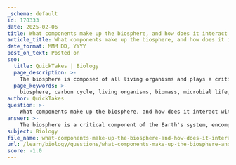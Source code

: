 ```yaml
---
_schema: default
id: 170333
date: 2025-02-06
title: What components make up the biosphere, and how does it interact with other spheres in the carbon cycle?
article_title: What components make up the biosphere, and how does it interact with other spheres in the carbon cycle?
date_format: MMM DD, YYYY
post_on_text: Posted on
seo:
  title: QuickTakes | Biology
  page_description: >-
    The biosphere is composed of all living organisms and plays a critical role in the carbon cycle by interacting with the atmosphere, hydrosphere, and geosphere through processes like photosynthesis, respiration, and decomposition.
  page_keywords: >-
    biosphere, carbon cycle, living organisms, biomass, microbial life, atmosphere, hydrosphere, geosphere, photosynthesis, cellular respiration, carbon exchange, decomposition, fossil fuels, ecosystem health
author: QuickTakes
question: >-
    What components make up the biosphere, and how does it interact with other spheres in the carbon cycle?
answer: >-
    The biosphere is a critical component of the Earth's system, encompassing all living organisms, including plants, animals, and microorganisms. It interacts with other spheres in the carbon cycle—namely the atmosphere, hydrosphere, and geosphere—through various processes that facilitate the exchange of carbon.\n\n### Components of the Biosphere\n1. **Living Organisms**: This includes all forms of life, from terrestrial plants and animals to marine organisms.\n2. **Biomass**: The total mass of living matter in a given area, which stores carbon in the form of organic compounds.\n3. **Microbial Life**: Microorganisms play a vital role in decomposition and nutrient cycling, contributing to carbon exchange.\n\n### Interaction with Other Spheres in the Carbon Cycle\n1. **Atmosphere**: \n   - The biosphere absorbs carbon dioxide (CO₂) from the atmosphere during photosynthesis, where plants convert CO₂ and sunlight into glucose and oxygen. The chemical equation for this process is:\n     $$\n     6CO_2 + 6H_2O \rightarrow C_6H_{12}O_6 + 6O_2\n     $$\n   - Conversely, during cellular respiration, organisms release CO₂ back into the atmosphere, contributing to the carbon exchange.\n\n2. **Hydrosphere**: \n   - The biosphere interacts with the hydrosphere through processes such as the absorption of CO₂ by aquatic plants and phytoplankton during photosynthesis. \n   - Additionally, carbon compounds are transported through water bodies, and decomposition of organic matter in aquatic environments contributes to the carbon cycle.\n\n3. **Geosphere**: \n   - The biosphere contributes to the formation of fossil fuels and sedimentary rocks through the accumulation of organic matter over geological time. \n   - Decomposition processes in soil and sediments release carbon back into the atmosphere or into the hydrosphere, further facilitating the carbon cycle.\n\n### Summary of Carbon Exchange\nThe continuous exchange of carbon between the biosphere and other spheres is vital for regulating the Earth's climate and supporting ecosystem health. This exchange occurs through various processes, including photosynthesis, respiration, and decomposition, which are essential for maintaining the balance of carbon in the environment.\n\nIn conclusion, the biosphere is integral to the carbon cycle, interacting dynamically with the atmosphere, hydrosphere, and geosphere to facilitate the movement and transformation of carbon, which is essential for life on Earth.
subject: Biology
file_name: what-components-make-up-the-biosphere-and-how-does-it-interact-with-other-spheres-in-the-carbon-cycle.md
url: /learn/biology/questions/what-components-make-up-the-biosphere-and-how-does-it-interact-with-other-spheres-in-the-carbon-cycle
score: -1.0
---
```


&nbsp;